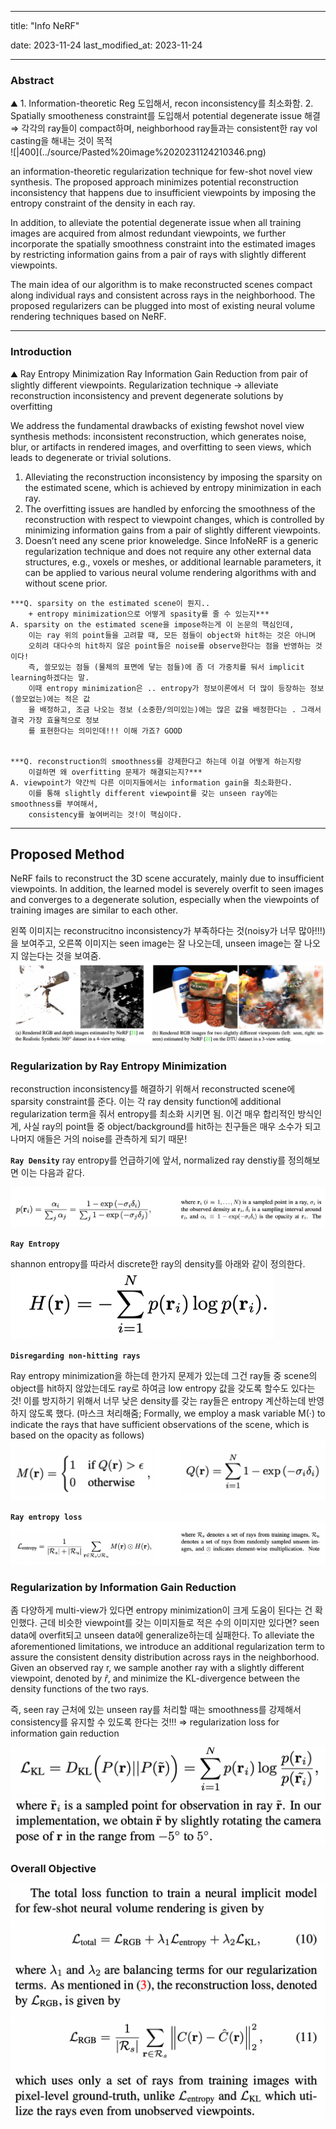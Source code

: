 
---
title:  "Info NeRF"

date: 2023-11-24 
last_modified_at: 2023-11-24

---

### Abstract

<aside> 
⛰️ 
1. Information-theoretic Reg 도입해서, recon inconsistency를 최소화함. 
2. Spatially smootheness constraint를 도입해서 potential degenerate issue 해결 ⇒ 각각의 ray들이 compact하며, neighborhood ray들과는 consistent한 ray vol casting을 해내는 것이 목적
</aside>
![|400](../source/Pasted%20image%2020231124210346.png)

an information-theoretic regularization technique for few-shot novel view synthesis. The proposed approach minimizes potential reconstruction inconsistency that happens due to insufficient viewpoints by imposing the entropy constraint of the density in each ray.

In addition, to alleviate the potential degenerate issue when all training images are acquired from almost redundant viewpoints, we further incorporate the spatially smoothness constraint into the estimated images by restricting information gains from a pair of rays with slightly different viewpoints.

The main idea of our algorithm is to make reconstructed scenes compact along individual rays and consistent across rays in the neighborhood. The proposed regularizers can be plugged into most of existing neural volume rendering techniques based on NeRF.

---

### Introduction

<aside> ⛰️ Ray Entropy Minimization Ray Information Gain Reduction from pair of slightly different viewpoints. Regularization technique → alleviate reconstruction inconsistency and prevent degenerate solutions by overfitting

</aside>

We address the fundamental drawbacks of existing fewshot novel view synthesis methods: inconsistent reconstruction, which generates noise, blur, or artifacts in rendered images, and overfitting to seen views, which leads to degenerate or trivial solutions.

1. Alleviating the reconstruction inconsistency by imposing the sparsity on the estimated scene, which is achieved by entropy minimization in each ray.
2. The overfitting issues are handled by enforcing the smoothness of the reconstruction with respect to viewpoint changes, which is controlled by minimizing information gains from a pair of slightly different viewpoints.
3. Doesn’t need any scene prior knoweledge. Since InfoNeRF is a generic regularization technique and does not require any other external data structures, e.g., voxels or meshes, or additional learnable parameters, it can be applied to various neural volume rendering algorithms with and without scene prior.

```
***Q. sparsity on the estimated scene이 뭔지.. 
	+ entropy minimization으로 어떻게 spasity를 줄 수 있는지***
A. sparsity on the estimated scene을 impose하는게 이 논문의 핵심인데, 
	이는 ray 위의 point들을 고려할 때, 모든 점들이 object와 hit하는 것은 아니며 
	오히려 대다수의 hit하지 않은 point들은 noise를 observe한다는 점을 반영하는 것이다! 
	즉, 쓸모있는 점들 (물체의 표면에 닿는 점들)에 좀 더 가중치를 둬서 implicit learning하겠다는 말.
	이때 entropy minimization은 .. entropy가 정보이론에서 더 많이 등장하는 정보(쓸모없는)에는 적은 값
	을 배정하고, 조금 나오는 정보 (소중한/의미있는)에는 많은 값을 배정한다는 . 그래서 결국 가장 효율적으로 정보
	를 표현한다는 의미인데!!! 이해 가죠? GOOD
	

***Q. reconstruction의 smoothness를 강제한다고 하는데 이걸 어떻게 하는지랑 
	이걸하면 왜 overfitting 문제가 해결되는지?*** 
A. viewpoint가 약간씩 다른 이미지들에서는 information gain을 최소화한다.
	이를 통해 slightly different viewpoint를 갖는 unseen ray에는 smoothness를 부여해서,
	consistency를 높여버리는 것!이 핵심이다.
```

---

## Proposed Method

NeRF fails to reconstruct the 3D scene accurately, mainly due to insufficient viewpoints. In addition, the learned model is severely overfit to seen images and converges to a degenerate solution, especially when the viewpoints of training images are similar to each other.

왼쪽 이미지는 reconstrucitno inconsistency가 부족하다는 것(noisy가 너무 많아!!!)을 보여주고, 오른쪽 이미지는 seen image는 잘 나오는데, unseen image는 잘 나오지 않는다는 것을 보여줌.
![|400](../source/Pasted%20image%2020231124210255.png)

### Regularization by Ray Entropy Minimization

reconstruction inconsistency를 해결하기 위해서 reconstructed scene에 sparsity constraint를 준다. 이는 각 ray density function에 additional regularization term을 줘서 entropy를 최소화 시키면 됨. 이건 매우 합리적인 방식인게, 사실 ray의 point들 중 object/background를 hit하는 친구들은 매우 소수가 되고 나머지 애들은 거의 noise를 관측하게 되기 때문!

**`Ray Density`**
ray entropy를 언급하기에 앞서, normalized ray denstiy를 정의해보면 이는 다음과 같다.

![](../source/스크린샷%202023-11-24%20오후%209.02.30.png)

**`Ray Entropy`**

shannon entropy를 따라서 discrete한 ray의 density를 아래와 같이 정의한다.
![](../source/스크린샷%202023-11-24%20오후%209.01.14.png)

**`Disregarding non-hitting rays`**

Ray entropy minimization을 하는데 한가지 문제가 있는데 그건 ray들 중 scene의 object를 hit하지 않았는데도 ray로 하여금 low entropy 값을 갖도록 할수도 있다는 것! 이를 방지하기 위해서 너무 낮은 density를 갖는 ray들은 entropy 계산하는데 반영하지 않도록 했다. (마스크 처리해줌; Formally, we employ a mask variable M(·) to indicate the rays that have sufficient observations of the scene, which is based on the opacity as follows)
![](../source/스크린샷%202023-11-24%20오후%209.00.50.png)

**`Ray entropy loss`**
![](../source/스크린샷%202023-11-24%20오후%209.02.17.png)
### Regularization by Information Gain Reduction

좀 다양하게 multi-view가 있다면 entropy minimization이 크게 도움이 된다는 건 확인했다. 근데 비슷한 viewpoint를 갖는 이미지들로 적은 수의 이미지만 있다면? seen data에 overfit되고 unseen data에 generalize하는데 실패한다. To alleviate the aforementioned limitations, we introduce an additional regularization term to assure the consistent density distribution across rays in the neighborhood. Given an observed ray r, we sample another ray with a slightly different viewpoint, denoted by $\hat{r}$, and minimize the KL-divergence between the density functions of the two rays.

즉, seen ray 근처에 있는 unseen ray를 처리할 때는 smoothness를 강제해서 consistency를 유지할 수 있도록 한다는 것!!! ⇒ regularization loss for information gain reduction

![|300](../source/Pasted%20image%2020231124210009.png)
![|300](../source/Pasted%20image%2020231124210024.png)

### Overall Objective
![|400](../source/Pasted%20image%2020231124205949.png)